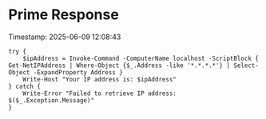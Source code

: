 # Prime Response
Timestamp: 2025-06-09 12:08:43

```{{.powershell data-action="execute"}}
try {
    $ipAddress = Invoke-Command -ComputerName localhost -ScriptBlock { Get-NetIPAddress | Where-Object {$_.Address -like '*.*.*.*'} | Select-Object -ExpandProperty Address }
    Write-Host "Your IP address is: $ipAddress"
} catch {
    Write-Error "Failed to retrieve IP address: $($_.Exception.Message)"
}
```
